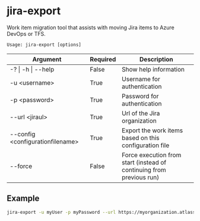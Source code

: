 # jira-export

Work item migration tool that assists with moving Jira items to Azure DevOps or TFS.

```txt
Usage: jira-export [options]
```

|Argument|Required|Description|
|---|---|---|
|-? \| -h \| --help|False|Show help information|
|-u \<username>|True|Username for authentication|
|-p \<password>|True|Password for authentication|
|--url \<jiraul>|True|Url of the Jira organization|
|--config \<configurationfilename>|True|Export the work items based on this configuration file|
|--force|False|Force execution from start (instead of continuing from previous run)|

## Example

```bash
jira-export -u myUser -p myPassword --url https://myorganization.atlassian.net --config config.json --force
```
